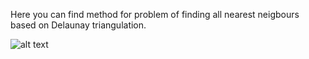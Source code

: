 Here you can find method for problem of finding all nearest neigbours based on Delaunay triangulation.

![alt text](https://github.com/andynik/knu_labs/blob/master/geom/images/illustratoin.png)
